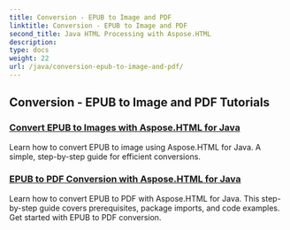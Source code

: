 ```yaml
---
title: Conversion - EPUB to Image and PDF
linktitle: Conversion - EPUB to Image and PDF
second_title: Java HTML Processing with Aspose.HTML
description: 
type: docs
weight: 22
url: /java/conversion-epub-to-image-and-pdf/
---
```


## Conversion - EPUB to Image and PDF Tutorials
### [Convert EPUB to Images with Aspose.HTML for Java](./convert-epub-to-image/)
Learn how to convert EPUB to image using Aspose.HTML for Java. A simple, step-by-step guide for efficient conversions.
### [EPUB to PDF Conversion with Aspose.HTML for Java](./convert-epub-to-pdf/)
Learn how to convert EPUB to PDF with Aspose.HTML for Java. This step-by-step guide covers prerequisites, package imports, and code examples. Get started with EPUB to PDF conversion.